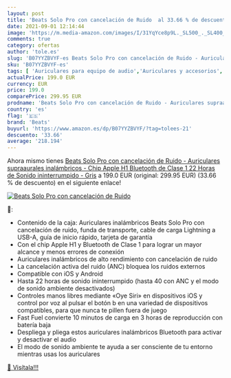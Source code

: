 ```yaml
---
layout: post
title: 'Beats Solo Pro con cancelación de Ruido  al 33.66 % de descuento'
date: 2021-09-01 12:14:44
image: 'https://m.media-amazon.com/images/I/31YqYce8p9L._SL500_._SL400_.jpg'
comments: true
category: ofertas
author: 'tole.es'
slug: 'B07YYZBVYF-es Beats Solo Pro con cancelación de Ruido - Auriculares...'
sku: 'B07YYZBVYF-es'
tags: [ 'Auriculares para equipo de audio','Auriculares y accesorios','Electrónica','apple','beats', ]
actualPrice: 199.0 EUR
currency: EUR
price: 199.0
comparePrice: 299.95 EUR
prodname: 'Beats Solo Pro con cancelación de Ruido - Auriculares supraaurales inalámbricos - Chip Apple H1  Bluetooth de Clase 1  22 Horas de Sonido ininterrumpido - Gris'
country: 'es'
flag: '🇪🇸'
brand: 'Beats'
buyurl: 'https://www.amazon.es/dp/B07YYZBVYF/?tag=tolees-21'
descuento: '33.66'
average: '218.194'
---
```


Ahora mismo tienes [Beats Solo Pro con cancelación de Ruido - Auriculares supraaurales inalámbricos - Chip Apple H1  Bluetooth de Clase 1  22 Horas de Sonido ininterrumpido - Gris](https://www.amazon.es/dp/B07YYZBVYF/?tag=tolees-21) a 199.0 EUR (original: 299.95 EUR) (33.66 %  de descuento) en el siguiente enlace!

[![Beats Solo Pro con cancelación de Ruido ](https://m.media-amazon.com/images/I/31YqYce8p9L._SL500_._SL400_.jpg)](https://www.amazon.es/dp/B07YYZBVYF/?tag=tolees-21)

🔎:

- Contenido de la caja: Auriculares inalámbricos Beats Solo Pro con cancelación de ruido, funda de transporte, cable de carga Lightning a USB-A, guía de inicio rápido, tarjeta de garantía
- Con el chip Apple H1 y Bluetooth de Clase 1 para lograr un mayor alcance y menos errores de conexión
- Auriculares inalámbricos de alto rendimiento con cancelación de ruido
- La cancelación activa del ruido (ANC) bloquea los ruidos externos
- Compatible con iOS y Android
- Hasta 22 horas de sonido ininterrumpido (hasta 40 con ANC y el modo de sonido ambiente desactivados)
- Controles manos libres mediante «Oye Siri» en dispositivos iOS y control por voz al pulsar el botón b en una variedad de dispositivos compatibles, para que nunca te pillen fuera de juego
- Fast Fuel convierte 10 minutos de carga en 3 horas de reproducción con batería baja
- Despliega y pliega estos auriculares inalámbricos Bluetooth para activar y desactivar el audio
- El modo de sonido ambiente te ayuda a ser consciente de tu entorno mientras usas los auriculares

[🛒 Visítala!!!](https://www.amazon.es/dp/B07YYZBVYF/?tag=tolees-21)
